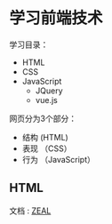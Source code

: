 # 学习前端技术

学习目录：

- HTML
- CSS
- JavaScript
  - JQuery
  - vue.js

网页分为3个部分：

- 结构 (HTML)
- 表现 （CSS）
- 行为 （JavaScript）

## HTML

文档 :
[ZEAL](https://zealdocs.org/)
